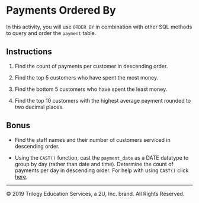 # Payments Ordered By

In this activity, you will use `ORDER BY` in combination with other SQL methods to query and order the `payment` table.

## Instructions

1. Find the count of payments per customer in descending order.

2. Find the top 5 customers who have spent the most money.

3. Find the bottom 5 customers who have spent the least money.

4. Find the top 10 customers with the highest average payment rounded to two decimal places.

## Bonus

* Find the staff names and their number of customers serviced in descending order.

* Using the `CAST()` function, cast the `payment_date` as a DATE datatype to group by day (rather than date and time). Determine the count of payments per day in descending order. For help with using `CAST()` click [here](https://stackoverflow.com/questions/6054144/how-can-i-group-by-date-time-column-without-taking-time-into-consideration).

---

© 2019 Trilogy Education Services, a 2U, Inc. brand. All Rights Reserved.
